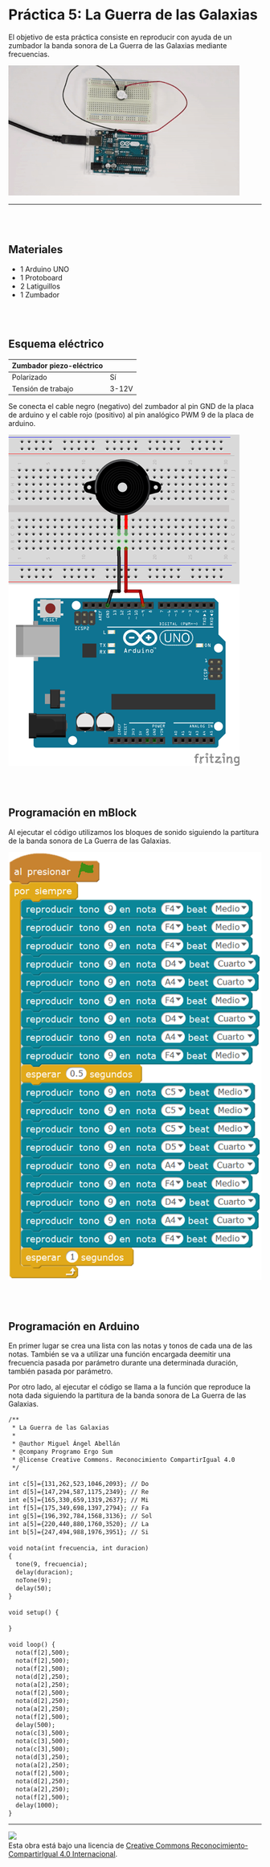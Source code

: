 # Práctica 5: La Guerra de las Galaxias

El objetivo de esta práctica consiste en reproducir con ayuda de un zumbador la banda sonora de La Guerra de las Galaxias mediante frecuencias.

![La Guerra de las Galaxias con Arduino](practica.gif)


---


<br><br>


## Materiales

- 1 Arduino UNO
- 1 Protoboard
- 2 Latiguillos
- 1 Zumbador


<br><br>


## Esquema eléctrico

| Zumbador piezo-eléctrico         |       |
| -------------------------------- | ----- |
| Polarizado                       | Sí    |
| Tensión de trabajo               | 3-12V |

Se conecta el cable negro (negativo) del zumbador al pin GND de la placa de arduino y el cable rojo (positivo) al pin analógico PWM 9 de la placa de arduino.

![Esquema eléctrico](fritzing.png)


<br><br>


## Programación en mBlock

Al ejecutar el código utilizamos los bloques de sonido siguiendo la partitura de la banda sonora de La Guerra de las Galaxias.

![Programación en mBlock](mblock.png)


<br><br>


## Programación en Arduino

En primer lugar se crea una lista con las notas y tonos de cada una de las notas. También se va a utilizar una función encargada deemitir una frecuencia pasada por parámetro durante una determinada duración, también pasada por parámetro.

Por otro lado, al ejecutar el código se llama a la función que reproduce la nota dada siguiendo la partitura de la banda sonora de La Guerra de las Galaxias.

```
/**
 * La Guerra de las Galaxias
 * 
 * @author Miguel Ángel Abellán
 * @company Programo Ergo Sum
 * @license Creative Commons. Reconocimiento CompartirIgual 4.0
 */

int c[5]={131,262,523,1046,2093}; // Do
int d[5]={147,294,587,1175,2349}; // Re
int e[5]={165,330,659,1319,2637}; // Mi
int f[5]={175,349,698,1397,2794}; // Fa
int g[5]={196,392,784,1568,3136}; // Sol
int a[5]={220,440,880,1760,3520}; // La
int b[5]={247,494,988,1976,3951}; // Si

void nota(int frecuencia, int duracion)
{
  tone(9, frecuencia);
  delay(duracion);
  noTone(9);
  delay(50);
}

void setup() {

}

void loop() {
  nota(f[2],500);
  nota(f[2],500);
  nota(f[2],500);
  nota(d[2],250);
  nota(a[2],250);
  nota(f[2],500);
  nota(d[2],250);
  nota(a[2],250);
  nota(f[2],500);
  delay(500);
  nota(c[3],500);
  nota(c[3],500);
  nota(c[3],500);
  nota(d[3],250);
  nota(a[2],250);
  nota(f[2],500);
  nota(d[2],250);
  nota(a[2],250);
  nota(f[2],500);
  delay(1000);
}
```



---



<img src="http://i.creativecommons.org/l/by-sa/4.0/88x31.png" /><br>
Esta obra está bajo una licencia de [Creative Commons Reconocimiento-CompartirIgual 4.0 Internacional](https://creativecommons.org/licenses/by-sa/4.0/deed.es_ES).
